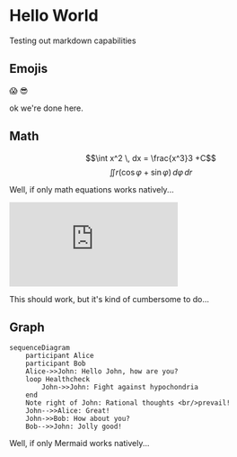 # Hello World

Testing out markdown capabilities

## Emojis

😱 😎

ok we're done here.

## Math

$$\int x^2 \, dx = \frac{x^3}3 +C$$
$$\iint r(\cos\varphi+\sin\varphi)\,d\varphi\,dr$$

Well, if only math equations works natively...

![equation](https://latex.codecogs.com/gif.latex?%5Ciint%20r%28%5Ccos%5Cvarphi&plus;%5Csin%5Cvarphi%29%5C%2Cd%5Cvarphi%5C%2Cdr)

This should work, but it's kind of cumbersome to do...

## Graph

```mermaid
sequenceDiagram
    participant Alice
    participant Bob
    Alice->>John: Hello John, how are you?
    loop Healthcheck
        John->>John: Fight against hypochondria
    end
    Note right of John: Rational thoughts <br/>prevail!
    John-->>Alice: Great!
    John->>Bob: How about you?
    Bob-->>John: Jolly good!
```

Well, if only Mermaid works natively...
